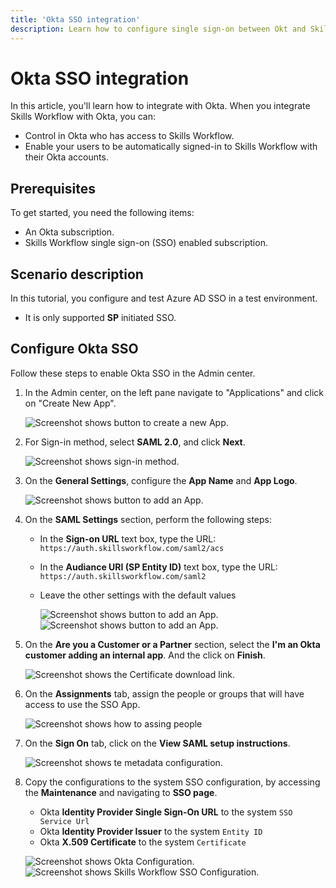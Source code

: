 ```yaml
---
title: 'Okta SSO integration'
description: Learn how to configure single sign-on between Okt and Skills Workflow.
---
```


# Okta SSO integration

In this article, you'll learn how to integrate with Okta. When you integrate Skills Workflow with Okta, you can:

* Control in Okta who has access to Skills Workflow.
* Enable your users to be automatically signed-in to Skills Workflow with their Okta accounts.

## Prerequisites

To get started, you need the following items:

* An Okta subscription.
* Skills Workflow single sign-on (SSO) enabled subscription.

## Scenario description

In this tutorial, you configure and test Azure AD SSO in a test environment.

* It is only supported **SP** initiated SSO.

<!-- to be added once app is available on Okta App Gallery

 ## Add Skills Workflow from the gallery

To configure the integration, you will need to access the Admin Center and configure a new App.

1. Sign in to the Okta account and access the Admin center.
2. On the left navigation pane, select the **Applications**.
3. Search for Skills Workflow.
4. In the **Add from the gallery** section, type **Skills Workflow** in the search box.
5. Select **Skills Workflow** from results panel and then add the app. Wait a few seconds while the app is added to your tenant.
6. -->

<!-- 
## Configure and test Okta SSO for Skills Workflow

Configure and test Okta SSO using a testing user. 

- For SSO to work, you need to establish a link relationship between an Okta user and the related user in the system. 
- Use the e-mail to map the SSO Username field on the user profile.

To configure and test Okta SSO, perform the following steps:

1. **[Configure Okta SSO](#configure-okta-sso)** - to enable your users to use this feature.
    1. **[Create an Azure AD test user](#create-an-azure-ad-test-user)** - to test Azure AD single sign-on with B.Simon.
    2. **[Assign the Azure AD test user](#assign-the-azure-ad-test-user)** - to enable B.Simon to use Azure AD single sign-on.
2. **[Configure Skills Workflow SSO](#configure-skills-workflow-sso)** - to configure the single sign-on settings on application side.
    1. **[Create Skills Workflow test user](#create-skills-workflow-test-user)** - to have a counterpart of B.Simon in Skills Workflow that is linked to the Azure AD representation of user.
3. **[Test SSO](#test-sso)** - to verify whether the configuration works. -->

## Configure Okta SSO

Follow these steps to enable Okta SSO in the Admin center.

1. In the Admin center, on the left pane navigate to "Applications" and click on "Create New App".   

    ![Screenshot shows button to create a new App.](/img/integrations/okta/1-Okta-Applications.png "Create New App")

2. For Sign-in method, select **SAML 2.0**, and click **Next**.   

   ![Screenshot shows sign-in method.](/img/integrations/okta/2-Okta-Create-New-App-SAML2.png "Sign-in method")

3. On the **General Settings**, configure the  **App Name** and **App Logo**.

   ![Screenshot shows button to add an App.](/img/integrations/okta/3-Okta-AppNameImage.png "App Name and Image")

4. On the **SAML Settings** section, perform the following steps:

    - In the **Sign-on URL** text box, type the URL: `https://auth.skillsworkflow.com/saml2/acs`
    - In the **Audiance URI (SP Entity ID)** text box, type the URL: `https://auth.skillsworkflow.com/saml2`
    - Leave the other settings with the default values

        ![Screenshot shows button to add an App.](/img/integrations/okta/4-Okta-Configure-SAML2.png "Sign-on URL and Audiance URI")
        ![Screenshot shows button to add an App.](/img/integrations/okta/5-Okta-Complete-SAML2.png "App Name and Image")
    
    
5. On the **Are you a Customer or a Partner** section, select the  **I'm an Okta customer adding an internal app**. And the click on **Finish**.

	![Screenshot shows the Certificate download link.](/img/integrations/okta/6-Okta-Finish-SAML2.png "Finish")

6. On the **Assignments** tab, assign the people or groups that will have access to use the SSO App.

	![Screenshot shows how to assing people](/img/integrations/okta/7-Okta-Assign-People.png "Metadata")

7. On the **Sign On** tab, click on the **View SAML setup instructions**.

	![Screenshot shows te metadata configuration.](/img/integrations/okta/8-Okta-SignOn-Tab-View-SAML-Instructions.png "Metadata Configuration")

8. Copy the configurations to the system SSO configuration, by accessing the **Maintenance** and navigating to **SSO page**.
   
      - Okta **Identity Provider Single Sign-On URL** to the system `SSO Service Url`
      - Okta **Identity Provider Issuer** to the system `Entity ID`
      - Okta **X.509 Certificate** to the system `Certificate`

    ![Screenshot shows Okta Configuration.](/img/integrations/okta/9-Okta-SignOn-Data-Configuration.png "Metadata Configuration")
    ![Screenshot shows Skills Workflow SSO Configuration.](/img/integrations/okta/10-Okta-SkillsWorkflow-SSO-Setup.png "Metadata Configuration")